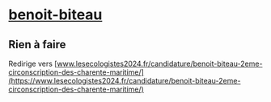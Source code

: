 # [benoit-biteau](https://nouveau-front-populaire-legislatives-2024.fr/benoit-biteau)

## Rien à faire
Redirige vers [www.lesecologistes2024.fr/candidature/benoit-biteau-2eme-circonscription-des-charente-maritime/](https://www.lesecologistes2024.fr/candidature/benoit-biteau-2eme-circonscription-des-charente-maritime/)